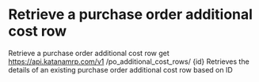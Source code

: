 # Retrieve a purchase order additional cost row

Retrieve a purchase order additional cost row get https://api.katanamrp.com/v1
/po_additional_cost_rows/ {id} Retrieves the details of an existing purchase order
additional cost row based on ID
